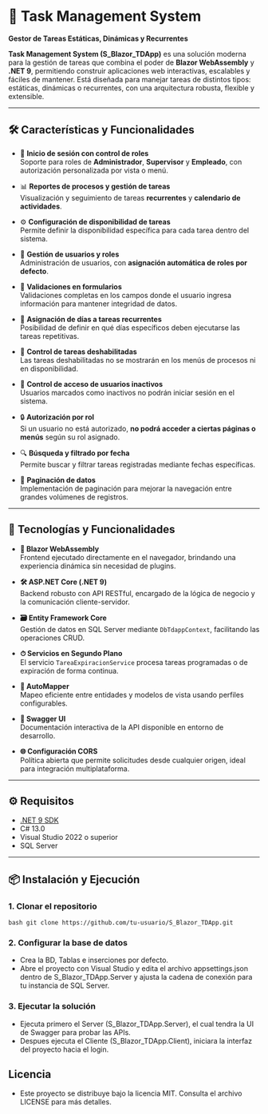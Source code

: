 # 🧩 Task Management System  
**Gestor de Tareas Estáticas, Dinámicas y Recurrentes**

**Task Management System (S_Blazor_TDApp)** es una solución moderna para la gestión de tareas que combina el poder de **Blazor WebAssembly** y **.NET 9**, permitiendo construir aplicaciones web interactivas, escalables y fáciles de mantener. Está diseñada para manejar tareas de distintos tipos: estáticas, dinámicas o recurrentes, con una arquitectura robusta, flexible y extensible.

---

## 🛠️ Características y Funcionalidades

- 🔐 **Inicio de sesión con control de roles**  
  Soporte para roles de **Administrador**, **Supervisor** y **Empleado**, con autorización personalizada por vista o menú.

- 📊 **Reportes de procesos y gestión de tareas**  
  Visualización y seguimiento de tareas **recurrentes** y **calendario de actividades**.

- ⚙️ **Configuración de disponibilidad de tareas**  
  Permite definir la disponibilidad específica para cada tarea dentro del sistema.

- 👥 **Gestión de usuarios y roles**  
  Administración de usuarios, con **asignación automática de roles por defecto**.

- 🧾 **Validaciones en formularios**  
  Validaciones completas en los campos donde el usuario ingresa información para mantener integridad de datos.

- 🔁 **Asignación de días a tareas recurrentes**  
  Posibilidad de definir en qué días específicos deben ejecutarse las tareas repetitivas.

- 🚫 **Control de tareas deshabilitadas**  
  Las tareas deshabilitadas no se mostrarán en los menús de procesos ni en disponibilidad.

- 🛑 **Control de acceso de usuarios inactivos**  
  Usuarios marcados como inactivos no podrán iniciar sesión en el sistema.

- 🔒 **Autorización por rol**  
  Si un usuario no está autorizado, **no podrá acceder a ciertas páginas o menús** según su rol asignado.

- 🔍 **Búsqueda y filtrado por fecha**  
  Permite buscar y filtrar tareas registradas mediante fechas específicas.

- 📄 **Paginación de datos**  
  Implementación de paginación para mejorar la navegación entre grandes volúmenes de registros.

---
## 🚀 Tecnologías y Funcionalidades

- **🔷 Blazor WebAssembly**  
  Frontend ejecutado directamente en el navegador, brindando una experiencia dinámica sin necesidad de plugins.

- **🛠 ASP.NET Core (.NET 9)**  
  Backend robusto con API RESTful, encargado de la lógica de negocio y la comunicación cliente-servidor.

- **🗃 Entity Framework Core**  
  Gestión de datos en SQL Server mediante `DbTdappContext`, facilitando las operaciones CRUD.

- **⏱ Servicios en Segundo Plano**  
  El servicio `TareaExpiracionService` procesa tareas programadas o de expiración de forma continua.

- **🧭 AutoMapper**  
  Mapeo eficiente entre entidades y modelos de vista usando perfiles configurables.

- **📘 Swagger UI**  
  Documentación interactiva de la API disponible en entorno de desarrollo.

- **🌐 Configuración CORS**  
  Política abierta que permite solicitudes desde cualquier origen, ideal para integración multiplataforma.

---

## ⚙️ Requisitos

- [.NET 9 SDK](https://dotnet.microsoft.com/en-us/download/dotnet/9.0)
- C# 13.0
- Visual Studio 2022 o superior
- SQL Server

---

## 📦 Instalación y Ejecución

### 1. Clonar el repositorio
`bash git clone https://github.com/tu-usuario/S_Blazor_TDApp.git`

### 2. Configurar la base de datos
- Crea la BD, Tablas e inserciones por defecto.
- Abre el proyecto con Visual Studio y edita el archivo appsettings.json dentro de S_Blazor_TDApp.Server y ajusta la cadena de conexión para tu instancia de SQL Server.

### 3. Ejecutar la solución
- Ejecuta primero el Server (S_Blazor_TDApp.Server), el cual tendra la UI de Swagger para probar las APIs.
- Despues ejecuta el Cliente (S_Blazor_TDApp.Client), iniciara la interfaz del proyecto hacia el login.
 
## Licencia
- Este proyecto se distribuye bajo la licencia MIT. Consulta el archivo LICENSE para más detalles.
